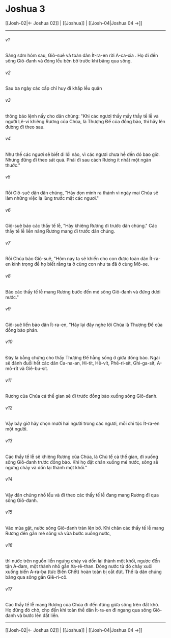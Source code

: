 # Joshua 3

[[Josh-02|← Joshua 02]] | [[Joshua]] | [[Josh-04|Joshua 04 →]]
***



###### v1 
Sáng sớm hôm sau, Giô-suê và toàn dân Ít-ra-en rời A-ca-xia . Họ đi đến sông Giô-đanh và đóng lều bên bờ trước khi băng qua sông. 

###### v2 
Sau ba ngày các cấp chỉ huy đi khắp lều quân 

###### v3 
thông báo lệnh nầy cho dân chúng: "Khi các ngươi thấy mấy thầy tế lễ và người Lê-vi khiêng Rương của Chúa, là Thượng Đế của đồng bào, thì hãy lên đường đi theo sau. 

###### v4 
Như thế các ngươi sẽ biết đi lối nào, vì các ngươi chưa hề đến đó bao giờ. Nhưng đừng đi theo sát quá. Phải đi sau cách Rương ít nhất một ngàn thước." 

###### v5 
Rồi Giô-suê dặn dân chúng, "Hãy dọn mình ra thánh vì ngày mai Chúa sẽ làm những việc lạ lùng trước mặt các ngươi." 

###### v6 
Giô-suê bảo các thầy tế lễ, "Hãy khiêng Rương đi trước dân chúng." Các thầy tế lễ liền nâng Rương mang đi trước dân chúng. 

###### v7 
Rồi Chúa bảo Giô-suê, "Hôm nay ta sẽ khiến cho con được toàn dân Ít-ra-en kính trọng để họ biết rằng ta ở cùng con như ta đã ở cùng Mô-se. 

###### v8 
Bảo các thầy tế lễ mang Rương bước đến mé sông Giô-đanh và đứng dưới nước." 

###### v9 
Giô-suê liền bảo dân Ít-ra-en, "Hãy lại đây nghe lời Chúa là Thượng Đế của đồng bào phán. 

###### v10 
Đây là bằng chứng cho thấy Thượng Đế hằng sống ở giữa đồng bào. Ngài sẽ đánh đuổi hết các dân Ca-na-an, Hi-tít, Hê-vít, Phê-ri-sít, Ghi-ga-sít, A-mô-rít và Giê-bu-sít. 

###### v11 
Rương của Chúa cả thế gian sẽ đi trước đồng bào xuống sông Giô-đanh. 

###### v12 
Vậy bây giờ hãy chọn mười hai người trong các ngươi, mỗi chi tộc Ít-ra-en một người. 

###### v13 
Các thầy tế lễ sẽ khiêng Rương của Chúa, là Chủ tể cả thế gian, đi xuống sông Giô-đanh trước đồng bào. Khi họ đặt chân xuống mé nước, sông sẽ ngưng chảy và dồn lại thành một khối." 

###### v14 
Vậy dân chúng nhổ lều và đi theo các thầy tế lễ đang mang Rương đi qua sông Giô-đanh. 

###### v15 
Vào mùa gặt, nước sông Giô-đanh tràn lên bờ. Khi chân các thầy tế lễ mang Rương đến gần mé sông và vừa bước xuống nước, 

###### v16 
thì nước trên nguồn liền ngưng chảy và dồn lại thành một khối, ngược đến tận A-đam, một thành nhỏ gần Xa-rê-than. Dòng nước từ đó chảy xuôi xuống biển A-ra-ba (tức Biển Chết) hoàn toàn bị cắt đứt. Thế là dân chúng băng qua sông gần Giê-ri-cô. 

###### v17 
Các thầy tế lễ mang Rương của Chúa đi đến đứng giữa sông trên đất khô. Họ đứng đó chờ, cho đến khi toàn thể dân Ít-ra-en đi ngang qua sông Giô-đanh và bước lên đất liền.

***
[[Josh-02|← Joshua 02]] | [[Joshua]] | [[Josh-04|Joshua 04 →]]
